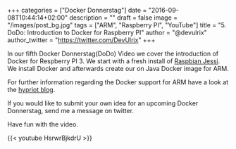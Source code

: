 +++
categories = ["Docker Donnerstag"]
date = "2016-09-08T10:44:14+02:00"
description = ""
draft = false
image = "/images/post_bg.jpg"
tags = ["ARM", "Raspberry PI", "YouTube"]
title = "5. DoDo: Introduction to Docker for Raspberry PI"
author = "@devulrix"
author_twitter = "https://twitter.com/DevUlrix"
+++

In our fifth Docker Donnerstag(DoDo) Video we cover the introduction of Docker for Respberry PI 3. We start with a fresh install of [Raspbian Jessi](https://www.raspberrypi.org/downloads/raspbian/). We install Docker and afterwards create our on Java Docker image for ARM.

For further information regarding the Docker support for ARM have a look at the [hypriot blog](http://blog.hypriot.com/).

If you would like to submit your own idea for an upcoming Docker Donnerstag, send me a message on twitter.

Have fun with the video.

{{< youtube HsrwrBjkdrU >}}
<!--more-->
